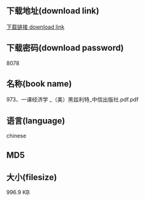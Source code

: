 ## 下载地址(download link)
[下载链接 download link](https://voluble-croquembouche-d321dc.netlify.app/?s=973%E3%80%81%E4%B8%80%E8%AF%BE%E7%BB%8F%E6%B5%8E%E5%AD%A6+_%EF%BC%88%E7%BE%8E%EF%BC%89%E9%BB%91%E5%85%B9%E5%88%A9%E7%89%B9_%E4%B8%AD%E4%BF%A1%E5%87%BA%E7%89%88%E7%A4%BE.pdf)

## 下载密码(download password)
8078

## 名称(book name)
973、一课经济学 _（美）黑兹利特_中信出版社.pdf.pdf

## 语言(language)
chinese

## MD5


## 大小(filesize)
996.9 KB
